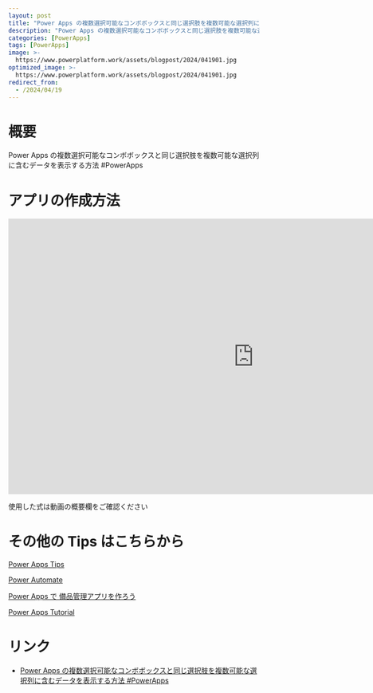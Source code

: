```yaml
---
layout: post
title: "Power Apps の複数選択可能なコンボボックスと同じ選択肢を複数可能な選択列に含むデータを表示する方法 #PowerApps"
description: "Power Apps の複数選択可能なコンボボックスと同じ選択肢を複数可能な選択列に含むデータを表示する方法 #PowerAppsを動画で分かりやすく解説"
categories: [PowerApps]
tags: [PowerApps]
image: >-
  https://www.powerplatform.work/assets/blogpost/2024/041901.jpg
optimized_image: >-
  https://www.powerplatform.work/assets/blogpost/2024/041901.jpg
redirect_from:
  - /2024/04/19
---
```



#  概要

Power Apps の複数選択可能なコンボボックスと同じ選択肢を複数可能な選択列に含むデータを表示する方法 #PowerApps


# アプリの作成方法

<iframe width="983" height="553" src="https://www.youtube.com/embed/iWBezSNIUOo" title="YouTube video player" frameborder="0" allow="accelerometer; autoplay; clipboard-write; encrypted-media; gyroscope; picture-in-picture" allowfullscreen></iframe>


使用した式は動画の概要欄をご確認ください


# その他の Tips はこちらから

[Power Apps Tips](https://www.youtube.com/watch?v=VrAQf3JQ7yM&list=PLVhFi1fb3DqakSLVMn22DDcySXh9jtzi- )


[Power Automate](https://www.youtube.com/watch?v=-YnJYT0ASEM&list=PLVhFi1fb3Dqbzic6GieqnLFgD3aTj-eHA)


[Power Apps で 備品管理アプリを作ろう](https://www.youtube.com/playlist?list=PLVhFi1fb3DqZM3HKb8Hea6XEL96990Fyn)


[Power Apps Tutorial](https://www.youtube.com/playlist?list=PLVhFi1fb3DqalxpL974VvAJvV4iWoSbe_)


# リンク


- [Power Apps の複数選択可能なコンボボックスと同じ選択肢を複数可能な選択列に含むデータを表示する方法 #PowerApps](https://www.youtube.com/watch?v=iWBezSNIUOo)

